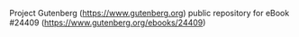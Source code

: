 Project Gutenberg (https://www.gutenberg.org) public repository for eBook #24409 (https://www.gutenberg.org/ebooks/24409)

